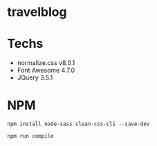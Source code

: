 # travelblog

# Techs
- normalize.css v8.0.1
- Font Awesome 4.7.0
- JQuery 3.5.1

# NPM
```npm install node-sass clean-css-cli --save-dev```

```npm run compile```
